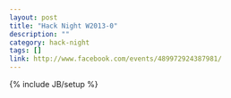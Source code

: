 ```yaml
---
layout: post
title: "Hack Night W2013-0"
description: ""
category: hack-night
tags: []
link: http://www.facebook.com/events/489972924387981/
---
```

{% include JB/setup %}

